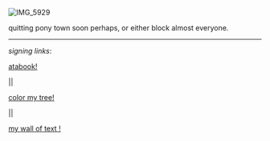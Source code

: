 
![IMG_5929](https://github.com/user-attachments/assets/ef4c459c-f407-4409-9430-c920948ac163)


quitting pony town soon perhaps, or either block almost everyone.




---

*signing links*:

 [atabook!](https://callmeyourangel.atabook.org/)
 
|| 

[color my tree!](https://colormytree.me/2024/01JEB5ERZQF90G9505BHQZKS9S)

||

[my wall of text !](https://walloftext.co/gay-men-at-your-area)
